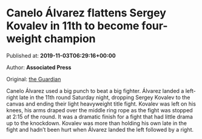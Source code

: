 
# Canelo Álvarez flattens Sergey Kovalev in 11th to become four-weight champion

Published at: **2019-11-03T06:29:16+00:00**

Author: **Associated Press**

Original: [the Guardian](https://www.theguardian.com/sport/2019/nov/03/canelo-alvarez-flattens-sergey-kovalev-in-11th-to-become-four-weight-champion)

Canelo Álvarez used a big punch to beat a big fighter.
Álvarez landed a left-right late in the 11th round Saturday night, dropping Sergey Kovalev to the canvas and ending their light heavyweight title fight. Kovalev was left on his knees, his arms draped over the middle ring rope as the fight was stopped at 2:15 of the round.
It was a dramatic finish for a fight that had little drama up to the knockdown. Kovalev was more than holding his own late in the fight and hadn’t been hurt when Álvarez landed the left followed by a right.
